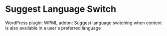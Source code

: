 # Suggest Language Switch
WordPress plugin:
WPML addon: Suggest language switching when content is also available in a user's preferred language
